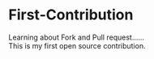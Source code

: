 # First-Contribution
Learning about Fork and Pull request......<br>
This is my first open source contribution.
